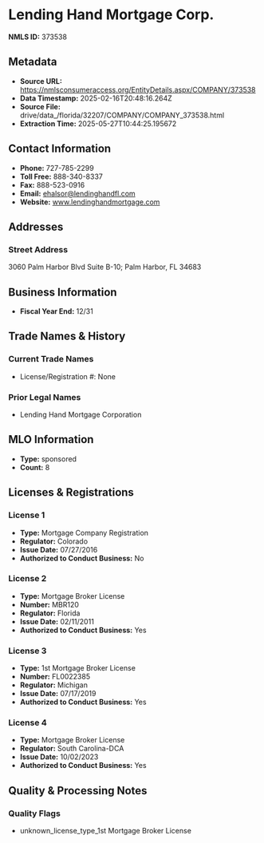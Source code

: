 # Lending Hand Mortgage Corp.

**NMLS ID:** 373538

## Metadata
- **Source URL:** https://nmlsconsumeraccess.org/EntityDetails.aspx/COMPANY/373538
- **Data Timestamp:** 2025-02-16T20:48:16.264Z
- **Source File:** drive/data_/florida/32207/COMPANY/COMPANY_373538.html
- **Extraction Time:** 2025-05-27T10:44:25.195672

## Contact Information
- **Phone:** 727-785-2299
- **Toll Free:** 888-340-8337
- **Fax:** 888-523-0916
- **Email:** ehalsor@lendinghandfl.com
- **Website:** www.lendinghandmortgage.com

## Addresses
### Street Address
3060 Palm Harbor Blvd Suite B-10; Palm Harbor, FL 34683

## Business Information
- **Fiscal Year End:** 12/31

## Trade Names & History
### Current Trade Names
- License/Registration #: None

### Prior Legal Names
- Lending Hand Mortgage Corporation

## MLO Information
- **Type:** sponsored
- **Count:** 8

## Licenses & Registrations

### License 1
- **Type:** Mortgage Company Registration
- **Regulator:** Colorado
- **Issue Date:** 07/27/2016
- **Authorized to Conduct Business:** No

### License 2
- **Type:** Mortgage Broker License
- **Number:** MBR120
- **Regulator:** Florida
- **Issue Date:** 02/11/2011
- **Authorized to Conduct Business:** Yes

### License 3
- **Type:** 1st Mortgage Broker License
- **Number:** FL0022385
- **Regulator:** Michigan
- **Issue Date:** 07/17/2019
- **Authorized to Conduct Business:** Yes

### License 4
- **Type:** Mortgage Broker License
- **Regulator:** South Carolina-DCA
- **Issue Date:** 10/02/2023
- **Authorized to Conduct Business:** Yes

## Quality & Processing Notes
### Quality Flags
- unknown_license_type_1st Mortgage Broker License
